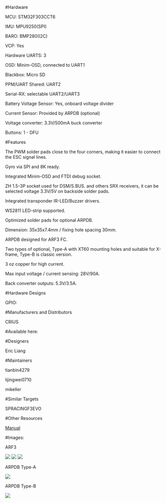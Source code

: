 #Hardware

MCU: STM32F303CCT6

IMU: MPU9250(SPI)

BARO: BMP280(I2C)

VCP: Yes

Hardware UARTS: 3

OSD: Minim-OSD, connected to UART1

Blackbox: Micro SD

PPM/UART Shared: UART2

Serial-RX: selectable UART2/UART3 

Battery Voltage Sensor: Yes, onboard voltage divider

Current Sensor: Provided by ARPDB (optional)

Voltage converter: 3.3V/500mA buck converter

Buttons: 1 - DFU


#Features

The PWM solder pads close to the four corners, making it easier to connect the ESC signal lines.

Gyro via SPI and 8K ready.

Integrated Minim-OSD and FTDI debug socket.

ZH 1.5-3P socket used for DSM/S.BUS. and others SRX receivers, it can be selected voltage 3.3V/5V on backside solder pads.

Integrated transponder IR-LED/Buzzer drivers.

WS2811 LED-strip supported.

Optimized solder pads for optional ARPDB.

Dimension: 35x35x7.4mm / fixing hole spacing 30mm.

ARPDB designed for ARF3 FC.

Two types of optional, Type-A with XT60 mounting holes and suitable for X-frame, Type-B is classic version.

3 oz copper for high current.

Max input voltage / current sensing: 28V/90A.

Back converter outputs: 5.3V/3.5A.

#Hardware Designs

GPIO:

#Manufacturers and Distributors

CRIUS

#Available here: 

#Designers

Eric Liang

#Maintainers

tianbin4279

lijingwei0710

mikeller

#Similar Targets

SPRACINGF3EVO

#Other Resources

[Manual](https://dl.dropboxusercontent.com/u/584481/AIO_RACER_F3_Manual_D20160909.pdf)

#Images:

ARF3

![](https://dl.dropboxusercontent.com/u/584481/ARF3-2.jpg)
![](https://dl.dropboxusercontent.com/u/584481/ARF3-3.jpg)
![](https://dl.dropboxusercontent.com/u/584481/ARF3-4.jpg)

ARPDB Type-A

![](https://dl.dropboxusercontent.com/u/584481/ARPDB-A-2.jpg)

ARPDB Type-B

![](https://dl.dropboxusercontent.com/u/584481/ARPDB-B-2.jpg)